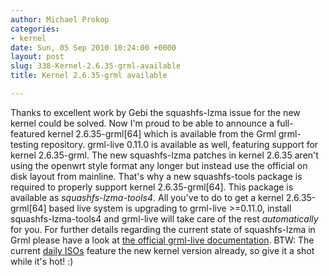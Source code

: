 ```yaml
---
author: Michael Prokop
categories:
- kernel
date: Sun, 05 Sep 2010 10:24:00 +0000
layout: post
slug: 338-Kernel-2.6.35-grml-available
title: Kernel 2.6.35-grml available

---
```

Thanks to excellent work by Gebi the squashfs\-lzma issue for the new kernel could be solved. Now I'm proud to be able to announce a full\-featured kernel 2\.6\.35\-grml\[64] which is available from the Grml grml\-testing repository.
grml\-live 0\.11\.0 is available as well, featuring support for kernel 2\.6\.35\-grml. The new squashfs\-lzma patches in kernel 2\.6\.35 aren't using the openwrt style format any longer but instead use the official on disk layout from mainline. That's why a new squashfs\-tools package is required to properly support kernel 2\.6\.35\-grml\[64]. This package is available as *squashfs\-lzma\-tools4*. All you've to do to get a kernel 2\.6\.35\-grml\[64] based live system is upgrading to grml\-live \>\=0\.11\.0, install squashfs\-lzma\-tools4 and grml\-live will take care of the rest *automatically* for you. For further details regarding the current state of squashfs\-lzma in Grml please have a look at [the official grml\-live documentation](https://grml.org/grml-live/#current_state).
BTW: The current [daily ISOs](http://daily.grml.org/) feature the new kernel version already, so give it a shot while it's hot! :)
